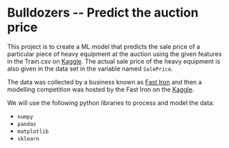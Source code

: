 # Bulldozers -- Predict the auction price

This project is to create a ML model that predicts the sale price of a particular piece of heavy equipment at the auction using the given features in the Train.csv on [Kaggle](https://www.kaggle.com/c/bluebook-for-bulldozers/data). The actual sale price of the heavy equipment is also given in the data set in the variable named  `SalePrice`.

The data was collected by a business known as [Fast Iron](https://www.fastiron.com) and then a modelling competition was hosted by the Fast Iron on the [Kaggle](https://www.kaggle.com).

We will use the following python libraries to process and model the data:

- `numpy`
- `pandas`
- `matplotlib`
- `sklearn`